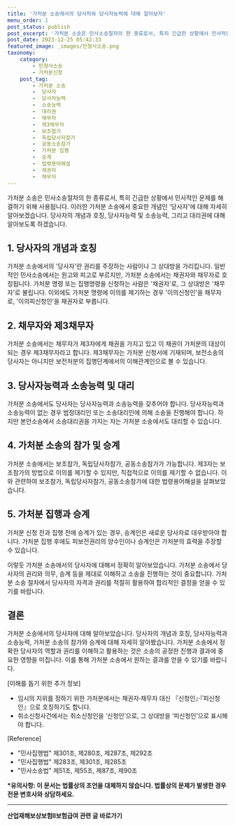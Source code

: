 ```yaml
---
title: '가처분 소송에서의 당사자와 당사자능력에 대해 알아보자'
menu_order: 1
post_status: publish
post_excerpt: '가처분 소송은 민사소송절차의 한 종류로서, 특히 긴급한 상황에서 민사적인 문제를 해결하기 위해 사용됩니다. 이러한 가처분 소송에서 중요한 개념인  당사자 에 대해 자세히 알아보겠습니다. 당사자의 개념과 호칭, 당사자능력 및 소송능력, 그리고 대리권에 대해 알아보도록 하겠습니다.'
post_date: 2023-12-25 05:42:33
featured_image: _images/민형사소송.png
taxonomy:
    category:
        - 민형사소송
        - 가처분신청
    post_tag:
        - 가처분 소송
        -  당사자
        -  당사자능력
        -  소송능력
        -  대리권
        -  채무자
        -  제3채무자
        -  보조참가
        -  독립당사자참가
        -  공동소송참가
        -  가처분 집행
        -  승계
        -  법령용어해설
        -  채권자
        -  채무자
---
```



가처분 소송은 민사소송절차의 한 종류로서, 특히 긴급한 상황에서 민사적인 문제를 해결하기 위해 사용됩니다. 이러한 가처분 소송에서 중요한 개념인 '당사자'에 대해 자세히 알아보겠습니다. 당사자의 개념과 호칭, 당사자능력 및 소송능력, 그리고 대리권에 대해 알아보도록 하겠습니다.

## **1. 당사자의 개념과 호칭**
가처분 소송에서의 '당사자'란 권리를 주장하는 사람이나 그 상대방을 가리킵니다. 일반적인 민사소송에서는 원고와 피고로 부르지만, 가처분 소송에서는 채권자와 채무자로 호칭됩니다. 가처분 명령 또는 집행명령을 신청하는 사람은 '채권자'로, 그 상대방은 '채무자'로 불립니다. 이외에도 가처분 명령에 이의를 제기하는 경우 '이의신청인'을 채무자로, '이의피신청인'을 채권자로 부릅니다.

## **2. 채무자와 제3채무자**
가처분 소송에서는 채무자가 제3자에게 채권을 가지고 있고 이 채권이 가처분의 대상이 되는 경우 제3채무자라고 합니다. 제3채무자는 가처분 신청서에 기재되며, 보전소송의 당사자는 아니지만 보전처분의 집행단계에서의 이해관계인으로 볼 수 있습니다.

## **3. 당사자능력과 소송능력 및 대리**
가처분 소송에서도 당사자는 당사자능력과 소송능력을 갖추어야 합니다. 당사자능력과 소송능력이 없는 경우 법정대리인 또는 소송대리인에 의해 소송을 진행해야 합니다. 하지만 본안소송에서 소송대리권을 가지는 자는 가처분 소송에서도 대리할 수 있습니다.

## **4. 가처분 소송의 참가 및 승계**
가처분 소송에서는 보조참가, 독립당사자참가, 공동소송참가가 가능합니다. 제3자는 보조참가의 방법으로 이의를 제기할 수 있지만, 직접적으로 이의를 제기할 수 없습니다. 이와 관련하여 보조참가, 독립당사자참가, 공동소송참가에 대한 법령용어해설을 살펴보았습니다.

## **5. 가처분 집행과 승계**
가처분 신청 전과 집행 전에 승계가 있는 경우, 승계인은 새로운 당사자로 대우받아야 합니다. 가처분 집행 후에도 피보전권리의 양수인이나 승계인은 가처분의 효력을 주장할 수 있습니다.

이렇듯 가처분 소송에서의 당사자에 대해서 정확히 알아보았습니다. 가처분 소송에서 당사자의 권리와 의무, 승계 등을 제대로 이해하고 소송을 진행하는 것이 중요합니다. 가처분 소송 절차에서 당사자의 자격과 권리를 적절히 활용하여 합리적인 결정을 얻을 수 있기를 바랍니다.

## **결론**
가처분 소송에서의 당사자에 대해 알아보았습니다. 당사자의 개념과 호칭, 당사자능력과 소송능력, 가처분 소송의 참가와 승계에 대해 자세히 알아봤습니다. 가처분 소송에서 정확한 당사자의 역할과 권리를 이해하고 활용하는 것은 소송의 공정한 진행과 결과에 중요한 영향을 미칩니다. 이를 통해 가처분 소송에서 원하는 결과를 얻을 수 있기를 바랍니다.

[이해를 돕기 위한 추가 정보]
- 임시의 지위를 정하기 위한 가처분에서는 채권자·채무자 대신 『신청인』·『피신청인』으로 호칭하기도 합니다.
- 취소신청사건에서는 취소신청인을 ‘신청인’으로, 그 상대방을 ‘피신청인’으로 표시해야 합니다.

[Reference]
- "민사집행법" 제301조, 제280조, 제287조, 제292조
- "민사집행법" 제283조, 제301조, 제285조
- "민사소송법" 제51조, 제55조, 제87조, 제90조

**\*유의사항: 이 문서는 법률상의 조언을 대체하지 않습니다. 법률상의 문제가 발생한 경우 전문 변호사와 상담하세요.**
<!-- wp:separator -->
<hr class="wp-block-separator has-alpha-channel-opacity"/>
<!-- /wp:separator -->

<!-- wp:group {"backgroundColor":"base","layout":{"type":"constrained"}} -->
<div class="wp-block-group has-base-background-color has-background"><!-- wp:paragraph {"align":"center","fontSize":"medium"} -->
<p class="has-text-align-center has-large-font-size"><strong>산업재해보상보험Ⅱ보험급여 관련 글 바로가기</strong></p>
<!-- /wp:paragraph -->


<!-- wp:latest-posts
{"categories":[{"id":10872,"count":19,"description":"","link":"https://uknowlaw.com/category/%ec%82%b0%ec%97%85%ec%9e%ac%ed%95%b4%eb%b3%b4%ec%83%81%eb%b3%b4%ed%97%98%e2%85%b1%eb%b3%b4%ed%97%98%ea%b8%89%ec%97%ac/","name":"산업재해보상보험Ⅱ보험급여","slug":"산업재해보상보험Ⅱ보험급여","taxonomy":"category","parent":0,"meta":[],"_links":{"self":[{"href":"https://uknowlaw.com/wp-json/wp/v2/categories/10872"}],"collection":[{"href":"https://uknowlaw.com/wp-json/wp/v2/categories"}],"about":[{"href":"https://uknowlaw.com/wp-json/wp/v2/taxonomies/category"}],"wp:post_type":[{"href":"https://uknowlaw.com/wp-json/wp/v2/posts?categories=10872"}],"curies":[{"name":"wp","href":"https://api.w.org/{rel}","templated":true}]}}],"postsToShow":100,"excerptLength":28,"postLayout":"grid","columns":2,"featuredImageAlign":"left","featuredImageSizeSlug":"large","fontSize":"small"} /--></div>
<!-- /wp:group -->
